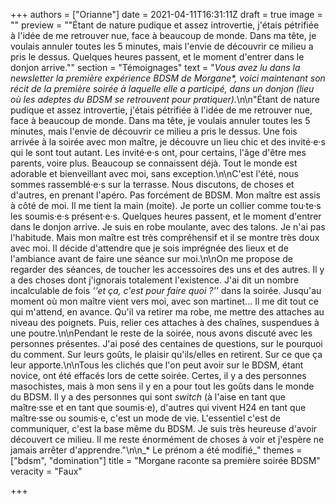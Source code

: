 +++
authors = ["Orianne"]
date = 2021-04-11T16:31:11Z
draft = true
image = ""
preview = "\"Étant de nature pudique et assez introvertie, j'étais pétrifiée à l'idée de me retrouver nue, face à beaucoup de monde. Dans ma tête, je voulais annuler toutes les 5 minutes, mais l'envie de découvrir ce milieu a pris le dessus. Quelques heures passent, et le moment d'entrer dans le donjon arrive.\""
section = "Témoignages"
text = "_Vous avez lu dans la newsletter la première expérience BDSM de Morgane&ast;, voici maintenant son récit de la première soirée à laquelle elle a participé, dans un donjon (lieu où les adeptes du BDSM se retrouvent pour pratiquer)._\n\n\"Étant de nature pudique et assez introvertie, j'étais pétrifiée à l'idée de me retrouver nue, face à beaucoup de monde. Dans ma tête, je voulais annuler toutes les 5 minutes, mais l'envie de découvrir ce milieu a pris le dessus. Une fois arrivée à la soirée avec mon maître, je découvre un lieu chic et des invité·e·s qui le sont tout autant. Les invité·e·s ont, pour certains, l'âge d'être mes parents, voire plus. Beaucoup se connaissent déjà. Tout le monde est adorable et bienveillant avec moi, sans exception.\n\nC'est l'été, nous sommes rassemblé·e·s sur la terrasse. Nous discutons, de choses et d'autres, en prenant l'apéro. Pas forcément de BDSM. Mon maître est assis à côté de moi. Il me tient la main (moite). Je porte un collier comme tou·te·s les soumis·e·s présent·e·s. Quelques heures passent, et le moment d'entrer dans le donjon arrive. Je suis en robe moulante, avec des talons. Je n'ai pas l'habitude. Mais mon maître est très compréhensif et il se montre très doux avec moi. Il décide d'attendre que je sois imprégnée des lieux et de l'ambiance avant de faire une séance sur moi.\n\nOn me propose de regarder des séances, de toucher les accessoires des uns et des autres. Il y a des choses dont j'ignorais totalement l'existence. J'ai dit un nombre incalculable de fois _''et ça, c'est pour faire quoi ?''_ dans la soirée. Jusqu'au moment où mon maître vient vers moi, avec son martinet... Il me dit tout ce qui m'attend, en avance. Qu'il va retirer ma robe, me mettre des attaches au niveau des poignets. Puis, relier ces attaches à des chaînes, suspendues à une poutre.\n\nPendant le reste de la soirée, nous avons discuté avec les personnes présentes. J'ai posé des centaines de questions, sur le pourquoi du comment. Sur leurs goûts, le plaisir qu'ils/elles en retirent. Sur ce que ça leur apporte.\n\nTous les clichés que l'on peut avoir sur le BDSM, étant novice, ont été effacés lors de cette soirée. Certes, il y a des personnes masochistes, mais à mon sens il y en a pour tout les goûts dans le monde du BDSM. Il y a des personnes qui sont _switch_ (à l'aise en tant que maître·sse et en tant que soumis·e), d'autres qui vivent H24 en tant que maître·sse ou soumis·e, c'est un mode de vie. L'essentiel c'est de communiquer, c'est la base même du BDSM. Je suis très heureuse d'avoir découvert ce milieu. Il me reste énormément de choses à voir et j'espère ne jamais arrêter d'apprendre.\"\n\n_&ast; Le prénom a été modifié_"
themes = ["bdsm", "domination"]
title = "Morgane raconte sa première soirée BDSM"
veracity = "Faux"

+++
